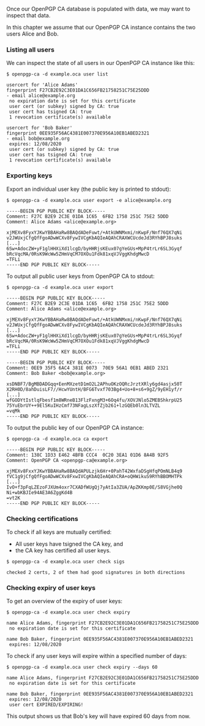 Once our OpenPGP CA database is populated with data, we may want to
inspect that data.

In this chapter we assume that our OpenPGP CA instance contains the two users
Alice and Bob.

### Listing all users

We can inspect the state of all users in our OpenPGP CA instance like this:

`$ openpgp-ca -d example.oca user list`

```
usercert for 'Alice Adams'
fingerprint F27CB2E92C3E01DA1C656FB21758251C75E25DDD
- email alice@example.org
 no expiration date is set for this certificate
 user cert (or subkey) signed by CA: true
 user cert has tsigned CA: true
 1 revocation certificate(s) available

usercert for 'Bob Baker'
fingerprint 0EE935F56AC4381E007370E956A10EB1ABED2321
- email bob@example.org
 expires: 12/08/2020
 user cert (or subkey) signed by CA: true
 user cert has tsigned CA: true
 1 revocation certificate(s) available
```

### Exporting keys

Export an individual user key (the public key is
printed to stdout):

`$ openpgp-ca -d example.oca user export -e alice@example.org`

```
-----BEGIN PGP PUBLIC KEY BLOCK-----
Comment: F27C B2E9 2C3E 01DA 1C65  6FB2 1758 251C 75E2 5DDD
Comment: Alice Adams <alice@example.org>

xjMEXv8FyxYJKwYBBAHaRw8BAQdADeFuwt/+AtkUWNMxmi/nKwpF/Nnf76QX7qNi
v2JWUxjCfgQfFgoADwWCXv8FywIVCgKbAQIeAQAhCRAXWCUcdeJd3RYhBPJ8suks
[...]
6Sw+AdocZW+yF1glHHXiXd1lcgD/byHHRjsKEux07gYeGUs+MpP4trLr6SL3Gyqf
bRcVqcMA/0RsK9WcWw5ZHmVqCM7OXOu1Fdk81xqVJVggKhdgMwcD
=TFLi
-----END PGP PUBLIC KEY BLOCK-----
```

To output all public user keys from OpenPGP CA to stdout:

`$ openpgp-ca -d example.oca user export`

```
-----BEGIN PGP PUBLIC KEY BLOCK-----
Comment: F27C B2E9 2C3E 01DA 1C65  6FB2 1758 251C 75E2 5DDD
Comment: Alice Adams <alice@example.org>

xjMEXv8FyxYJKwYBBAHaRw8BAQdADeFuwt/+AtkUWNMxmi/nKwpF/Nnf76QX7qNi
v2JWUxjCfgQfFgoADwWCXv8FywIVCgKbAQIeAQAhCRAXWCUcdeJd3RYhBPJ8suks
[...]
6Sw+AdocZW+yF1glHHXiXd1lcgD/byHHRjsKEux07gYeGUs+MpP4trLr6SL3Gyqf
bRcVqcMA/0RsK9WcWw5ZHmVqCM7OXOu1Fdk81xqVJVggKhdgMwcD
=TFLi
-----END PGP PUBLIC KEY BLOCK-----

-----BEGIN PGP PUBLIC KEY BLOCK-----
Comment: 0EE9 35F5 6AC4 381E 0073  70E9 56A1 0EB1 ABED 2321
Comment: Bob Baker <bob@example.org>

xsDNBF7/BgMBDADGqq+EenMXzetD1mO2L2APhuOKzOQRcJrztXRly6gd4asjx50T
X2RH0D/8ahDuisLF7//HcwYUntH/BFG6Tvxf703Bg4+Uo+8+s6+9gZ/9yEH1yf/r
[...]
wfGODYtIstlqFbesf1m8WRneB13FlzFxngM3+6Oq4fu/XOVJNlo5ZMEBShkrpU25
75YuEbrUY++9El5KuIHzCmf73NFagLszXfZjb261+lzGQEb0ln3LTVZL
=vqMk
-----END PGP PUBLIC KEY BLOCK-----
```

To output the public key of our OpenPGP CA instance:

`$ openpgp-ca -d example.oca ca export`

```
-----BEGIN PGP PUBLIC KEY BLOCK-----
Comment: 138C 1D33 E462 4BFB CCC4  0C20 3EA1 01D6 8A4B 92F5
Comment: OpenPGP CA <openpgp-ca@example.org>

xjMEXv8FxxYJKwYBBAHaRw8BAQdAPULzjk6Hr+0PahT42WxfaDSgHfqPOmNLB4q9
fVC1g9jCfgQfFgoADwWCXv8FxwIVCgKbAQIeAQAhCRA+oQHWikuS9RYhBBOMHTPk
[...]
IvO+f3pFqLZEzoFJXUm4oxr7CXADfWUgQj7yAtIa3ZUA/ApZKKmp0E/S8VGjhe0Q
Ni+wbKBJIe94AE3A6ZggKd4B
=vt2K
-----END PGP PUBLIC KEY BLOCK-----
```

### Checking certifications

To check if all keys are mutually certified:

- All user keys have tsigned the CA key, and
- the CA key has certified all user keys.
 
`$ openpgp-ca -d example.oca user check sigs`

```
checked 2 certs, 2 of them had good signatures in both directions
```

### Checking expiry of user keys
 
To get an overview of the expiry of user keys:
 
`$ openpgp-ca -d example.oca user check expiry`

```
name Alice Adams, fingerprint F27CB2E92C3E01DA1C656FB21758251C75E25DDD
 no expiration date is set for this certificate

name Bob Baker, fingerprint 0EE935F56AC4381E007370E956A10EB1ABED2321
 expires: 12/08/2020
```

To check if any user keys will expire within a specified number of days:
 
`$ openpgp-ca -d example.oca user check expiry --days 60`

```
name Alice Adams, fingerprint F27CB2E92C3E01DA1C656FB21758251C75E25DDD
 no expiration date is set for this certificate

name Bob Baker, fingerprint 0EE935F56AC4381E007370E956A10EB1ABED2321
 expires: 12/08/2020
 user cert EXPIRED/EXPIRING!
```

This output shows us that Bob's key will have expired 60 days from now.
